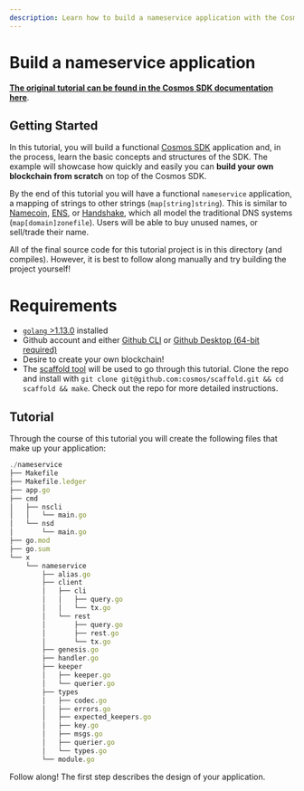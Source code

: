 ```yaml
---
description: Learn how to build a nameservice application with the Cosmos SDK
---
```


# Build a nameservice application

[**The original tutorial can be found in the Cosmos SDK documentation here**](https://tutorials.cosmos.network/nameservice/tutorial/00-intro.html#).

## Getting Started <a id="getting-started"></a>

In this tutorial, you will build a functional [Cosmos SDK](https://github.com/cosmos/cosmos-sdk/) application and, in the process, learn the basic concepts and structures of the SDK. The example will showcase how quickly and easily you can **build your own blockchain from scratch** on top of the Cosmos SDK.

By the end of this tutorial you will have a functional `nameservice` application, a mapping of strings to other strings \(`map[string]string`\). This is similar to [Namecoin](https://namecoin.org/), [ENS](https://ens.domains/), or [Handshake](https://handshake.org/), which all model the traditional DNS systems \(`map[domain]zonefile`\). Users will be able to buy unused names, or sell/trade their name.

All of the final source code for this tutorial project is in this directory \(and compiles\). However, it is best to follow along manually and try building the project yourself!

# Requirements

* [`golang` &gt;1.13.0](https://golang.org/doc/install) installed
* Github account and either [Github CLI](https://hub.github.com/) or [Github Desktop \(64-bit required\)](https://help.github.com/en/desktop/getting-started-with-github-desktop/installing-github-desktop)
* Desire to create your own blockchain!
* The [scaffold tool](https://github.com/cosmos/scaffold) will be used to go through this tutorial. Clone the repo and install with `git clone git@github.com:cosmos/scaffold.git && cd scaffold && make`. Check out the repo for more detailed instructions.

## Tutorial

Through the course of this tutorial you will create the following files that make up your application:

```javascript
./nameservice
├── Makefile
├── Makefile.ledger
├── app.go
├── cmd
│   ├── nscli
│   │   └── main.go
│   └── nsd
│       └── main.go
├── go.mod
├── go.sum
└── x
    └── nameservice
        ├── alias.go
        ├── client
        │   ├── cli
        │   │   ├── query.go
        │   │   └── tx.go
        │   └── rest
        │       ├── query.go
        │       ├── rest.go
        │       └── tx.go
        ├── genesis.go
        ├── handler.go
        ├── keeper
        │   ├── keeper.go
        │   └── querier.go
        ├── types
        │   ├── codec.go
        │   ├── errors.go
        │   ├── expected_keepers.go
        │   ├── key.go
        │   ├── msgs.go
        │   ├── querier.go
        │   └── types.go
        └── module.go
```

Follow along! The first step describes the design of your application.

